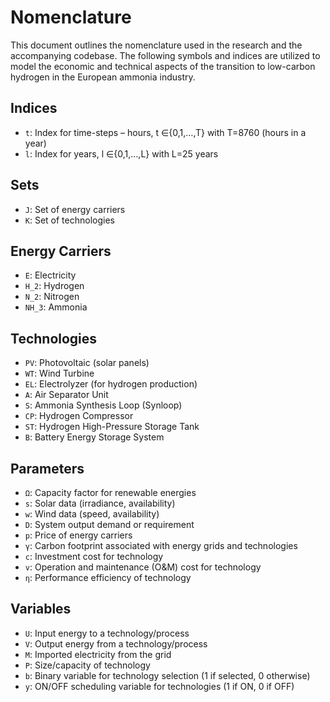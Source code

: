 # Nomenclature

This document outlines the nomenclature used in the research and the accompanying codebase. The following symbols and indices are utilized to model the economic and technical aspects of the transition to low-carbon hydrogen in the European ammonia industry.

## Indices

- `t`: Index for time-steps – hours, t ∈{0,1,…,T} with T=8760 (hours in a year)
- `l`: Index for years, l ∈{0,1,…,L} with L=25 years

## Sets

- `J`: Set of energy carriers
- `K`: Set of technologies

## Energy Carriers

- `E`: Electricity
- `H_2`: Hydrogen
- `N_2`: Nitrogen
- `NH_3`: Ammonia

## Technologies

- `PV`: Photovoltaic (solar panels)
- `WT`: Wind Turbine
- `EL`: Electrolyzer (for hydrogen production)
- `A`: Air Separator Unit
- `S`: Ammonia Synthesis Loop (Synloop)
- `CP`: Hydrogen Compressor
- `ST`: Hydrogen High-Pressure Storage Tank
- `B`: Battery Energy Storage System

## Parameters

- `Ω`: Capacity factor for renewable energies
- `s`: Solar data (irradiance, availability)
- `w`: Wind data (speed, availability)
- `D`: System output demand or requirement
- `p`: Price of energy carriers
- `γ`: Carbon footprint associated with energy grids and technologies
- `c`: Investment cost for technology
- `v`: Operation and maintenance (O&M) cost for technology
- `η`: Performance efficiency of technology

## Variables

- `U`: Input energy to a technology/process
- `V`: Output energy from a technology/process
- `M`: Imported electricity from the grid
- `P`: Size/capacity of technology
- `b`: Binary variable for technology selection (1 if selected, 0 otherwise)
- `y`: ON/OFF scheduling variable for technologies (1 if ON, 0 if OFF)
